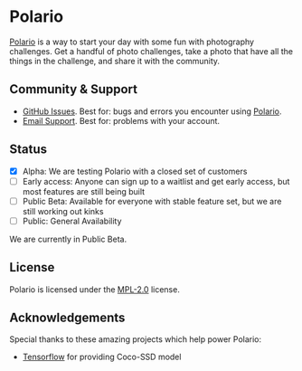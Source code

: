 <!-- <img src="packages/web/static/banner/welcome-sm.png"> -->

# Polario

[Polario](https://polario.d-exclaimation.me) is a way to start your day with some fun with photography challenges. Get a handful of photo challenges, take a photo that have all the things in the challenge, and share it with the community.

<!-- <div>
<img width="32%" src="packages/web/static/banner/glance.png">
<img width="32%" src="packages/web/static/banner/feeds.png">
<img width="32%" src="packages/web/static/banner/account.png">
</div> -->

<!-- ## Features

**Glance** - a clutter-free, easy to read news feed that you can swipe through.

**Feeds** - a optimised for speed collection of news articles, so you can get the latest news in a jiffy.

**Dashboard** - a one stop place to view all your activities and preferences -->

## Community & Support

- [GitHub Issues](https://github.com/d-exclaimation/polario-expo/issues). Best for: bugs and errors you encounter using [Polario](https://polario.d-exclaimation.me).
- [Email Support](mailto:vincent@d-exclaimation.me). Best for: problems with your account.

## Status
 
- [x] Alpha: We are testing Polario with a closed set of customers
- [ ] Early access: Anyone can sign up to a waitlist and get early access, but most features are still being built
- [ ] Public Beta: Available for everyone with stable feature set, but we are still working out kinks
- [ ] Public: General Availability 

We are currently in Public Beta.

## License

Polario is licensed under the [MPL-2.0](/LICENSE) license.

## Acknowledgements

Special thanks to these amazing projects which help power Polario:

- [Tensorflow](https://www.tensorflow.org/) for providing Coco-SSD model

<!-- <br/>

Have fun reading,<br/>
Friends at Polario
  
<img width="8%" src="packages/web/static/spotlight.png"> 

[Spotlight](https://spotlight.d-exclaimation.me)<br/>
<small>Browsing news streamlined</small> -->

